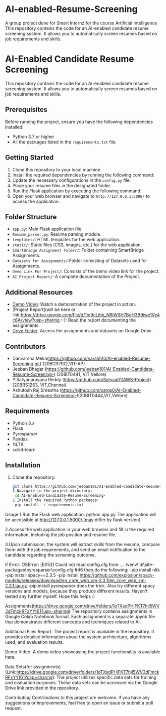 # AI-enabled-Resume-Screening
A group project done for Smart Internz  for the course Artificial Intelligence 
This repository contains the code for an AI-enabled candidate resume screening system. It allows you to automatically screen resumes based on job requirements and skills.


# AI-Enabled Candidate Resume Screening

This repository contains the code for an AI-enabled candidate resume screening system. It allows you to automatically screen resumes based on job requirements and skills.

## Prerequisites

Before running the project, ensure you have the following dependencies installed:

- Python 3.7 or higher
- All the packages listed in the `requirements.txt` file.

## Getting Started

1. Clone this repository to your local machine.
2. Install the required dependencies by running the following command:
3. Update the necessary configurations in the `config.py` file.
4. Place your resume files in the designated folder.
5. Run the Flask application by executing the following command:
6. Open your web browser and navigate to `http://127.0.0.1:5000/` to access the application.

## Folder Structure

- `app.py`: Main Flask application file.
- `Resume_parser.py`: Resume parsing module.
- `templates/`: HTML templates for the web application.
- `static/`: Static files (CSS, images, etc.) for the web application.
- `SmartBridge Assignment Folder/`: Folder containing SmartBridge Assignments.
- `Datasets for Assignments/`:Folder consisting of Datasets used for Assignments.
- `Demo Link For Project/`: Consists of the demo video link for the project.
- `AI Project Report/`: A complete documentation of the Project.
## Additional Resources

- [Demo Video](https://drive.google.com/file/d/1R8K-JbSm0XpSLmjK_8FCeyr-EzEs84uQ/view?usp=sharing): Watch a demonstration of the project in action.
- [Project Report](will be here or link:https://drive.google.com/file/d/1iq9cLihb_N9iWSH7BdH3B9iwe1Ve4c8A/view?usp=sharing :-): Read the report documenting the assignments.
- [Drive Folder](https://drive.google.com/drive/folders/1oTXsdPHiFKT7hjl5WV3dFmckRFxYYt61?usp=sharing): Access the assignments and datasets on Google Drive.

## Contributors
- Danvarsha Meka(https://github.com/varshh10/AI-enabled-Resume-Screening.git) (20BCR7102,VIT-AP)
- Jeeban Bhagat (https://github.com/jeeban101/AI-Enabled-Candidate-Resume-Screening-) (20BIT0441, VIT,Vellore)
- P.Satyanarayana Reddy (https://github.com/Satyaa01/AWS-Project) (20BRS1263, VIT,Chennai)
- Ashutosh Raj Shrestha (https://github.com/xargs0/AI-Enabled-Candidate-Resume-Screening-)(20BIT0444,VIT,Vellore)
  
## Requirements

- Python 3.x
- Flask
- Pyresparser
- Pandas
- NLTK
- scikit-learn

## Installation

1. Clone the repository:

   ```bash
   git clone https://github.com/jeeban101/AI-Enabled-Candidate-Resume-Screening-
   1.Navigate to the project directory:
	cd AI-Enabled-Candidate-Resume-Screening-
   2.Install the required Python packages:
	pip install -r requirements.txt
Usage
1.Run the Flask web application:
	python app.py
The application will be accessible at http://127.0.0.1:5000/.(may differ by flask version)

2.Access the web application in your web browser and fill in the required information, including the job position and resume file.

3.Upon submission, the system will extract skills from the resume, compare them with the job requirements, and send an email notification to the candidate regarding the screening outcome.

if Error:
	OSError: [E053] Could not read config.cfg from .....\venv\lib\site-packages\pyresparser\config.cfg #46
		then,do the following:
-pip install nltk
-pip install spacy==2.3.5
-pip install https://github.com/explosion/spacy-models/releases/download/en_core_web_sm-2.3.1/en_core_web_sm-2.3.1.tar.gz
-pip install pyresparser
does the trick. Also try different spacy versions and models, because they produce different results. Haven't tested any further myself. Hope this helps :)

Assignments(https://drive.google.com/drive/folders/1oTXsdPHiFKT7hjl5WV3dFmckRFxYYt61?usp=sharing)
The repository contains assignments in Google Colab Notebook format. Each assignment is a separate .ipynb file that demonstrates different concepts and techniques related to AI.

Additional Files
Report: The project report is available in the repository. It provides detailed information about the system architecture, algorithms used, and evaluation results.

Demo Video: A demo video showcasing the project functionality is available here.

Data Sets(for assignments)(Link:https://drive.google.com/drive/folders/1oTXsdPHiFKT7hjl5WV3dFmckRFxYYt61?usp=sharing): The project utilizes specific data sets for training and evaluation purposes. These data sets can be accessed via the Google Drive link provided in the repository.

Contributing
Contributions to this project are welcome. If you have any suggestions or improvements, feel free to open an issue or submit a pull request.

